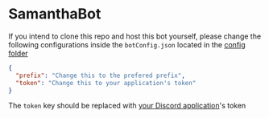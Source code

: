 # SamanthaBot
If you intend to clone this repo and host this bot yourself, please change the following configurations inside the `botConfig.json` located in the [config folder](/config)

```json
{
  "prefix": "Change this to the prefered prefix",
  "token": "Change this to your application's token"
}
```

The `token` key should be replaced with [your Discord application](https://discordapp.com/developers/applications/)'s token

